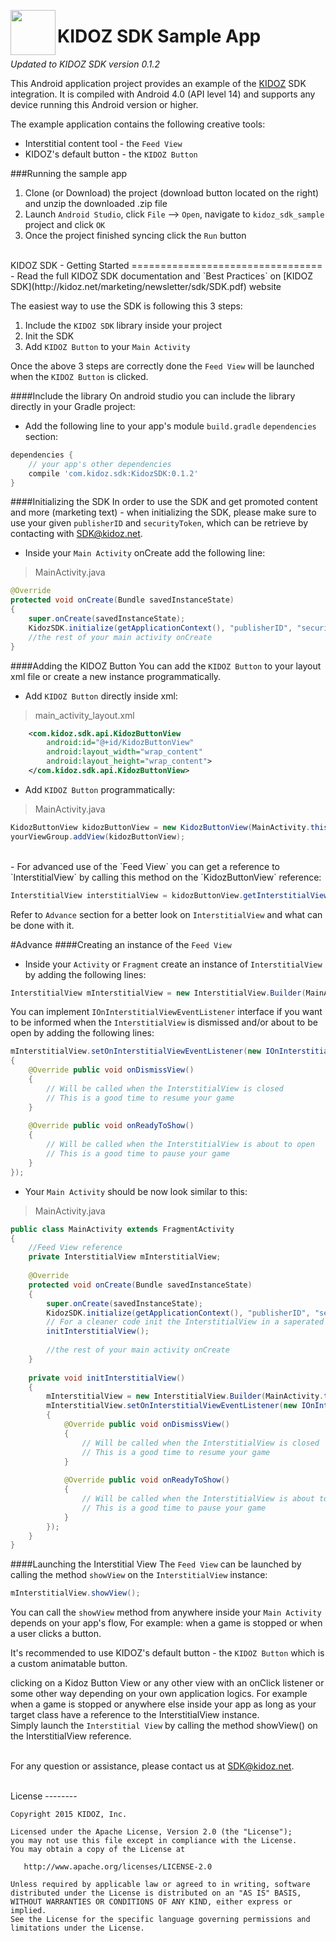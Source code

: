 <a href="url"><img src="https://github.com/Kidoz-SDK/Kidoz_Android_SDK_Example/blob/master/graphics/App%20icon.png" align="left" height="72" width="72" ></a>

KIDOZ SDK Sample App
=================================

*Updated to KIDOZ SDK version 0.1.2* 

This Android application project provides an example of the [KIDOZ](http://www.kidoz.net) SDK integration.
It is compiled with Android 4.0 (API level 14) and supports any device running this Android version or higher.

The example application contains the following creative tools:
* Interstitial content tool - the `Feed View`
* KIDOZ's default button - the `KIDOZ Button`

###Running the sample app
1. Clone (or Download) the project (download button located on the right) and unzip the downloaded .zip file
2. Launch `Android Studio`, click `File` --> `Open`, navigate to `kidoz_sdk_sample` project and click `OK`
3. Once the project finished syncing click the `Run` button

</br>
KIDOZ SDK - Getting Started
=================================
 - 	Read the full KIDOZ SDK documentation and `Best Practices` on [KIDOZ SDK](http://kidoz.net/marketing/newsletter/sdk/SDK.pdf) website

The easiest way to use the SDK is following this 3 steps:

1. Include the `KIDOZ SDK` library inside your project
2. Init the SDK
3. Add `KIDOZ Button` to your `Main Activity`

Once the above 3 steps are correctly done the `Feed View` will be launched when the `KIDOZ Button` is clicked.

####Include the library
On android studio you can include the library directly in your Gradle project:

 - 	Add the following line to your app's module `build.gradle` `dependencies` section:
```gradle
dependencies {
	// your app's other dependencies
	compile 'com.kidoz.sdk:KidozSDK:0.1.2'
}
``` 
####Initializing the SDK
In order to use the SDK and get promoted content and more (marketing text) - when initializing the SDK, please make sure to use your given `publisherID` and `securityToken`, which can be retrieve by contacting with SDK@kidoz.net.

 - 	Inside your `Main Activity` onCreate add the following line:

> MainActivity.java

```java
@Override 
protected void onCreate(Bundle savedInstanceState)
{
	super.onCreate(savedInstanceState);
	KidozSDK.initialize(getApplicationContext(), "publisherID", "securityToken");
	//the rest of your main activity onCreate
}
```

####Adding the KIDOZ Button
You can add the `KIDOZ Button` to your layout xml file or create a new instance programmatically.

 - 	Add `KIDOZ Button` directly inside xml:
 
> main_activity_layout.xml

```xml
	<com.kidoz.sdk.api.KidozButtonView
		android:id="@+id/KidozButtonView"
		android:layout_width="wrap_content"
		android:layout_height="wrap_content">
	</com.kidoz.sdk.api.KidozButtonView>
```

 - 	Add `KIDOZ Button` programmatically:
  	
 
> MainActivity.java

```java
KidozButtonView kidozButtonView = new KidozButtonView(MainActivity.this);
yourViewGroup.addView(kidozButtonView);
```
</br>
- 	For advanced use of the `Feed View` you can get a reference to `InterstitialView` by calling this method on the `KidozButtonView` reference:

```java
InterstitialView interstitialView = kidozButtonView.getInterstitialView();
```
Refer to `Advance` section for a better look on `InterstitialView` and what can be done with it.

#Advance
####Creating an instance of the `Feed View`
 - 	Inside your `Activity` or `Fragment` create an instance of `InterstitialView` by adding the following lines:

```java
InterstitialView mInterstitialView = new InterstitialView.Builder(MainActivity.this, getSupportFragmentManager()).build();
```

You can implement `IOnInterstitialViewEventListener` interface if you want to be informed when the `InterstitialView` is dismissed and/or about to be open by adding the following lines:

```java
mInterstitialView.setOnInterstitialViewEventListener(new IOnInterstitialViewEventListener()
{
	@Override public void onDismissView()
	{
		// Will be called when the InterstitialView is closed
		// This is a good time to resume your game
	}
	
	@Override public void onReadyToShow()
	{
		// Will be called when the InterstitialView is about to open
		// This is a good time to pause your game
	}
});
```

 - 	Your `Main Activity` should be now look similar to this:

> MainActivity.java

```java
public class MainActivity extends FragmentActivity
{
	//Feed View reference
	private InterstitialView mInterstitialView;
	
	@Override 
	protected void onCreate(Bundle savedInstanceState)
	{
		super.onCreate(savedInstanceState);
		KidozSDK.initialize(getApplicationContext(), "publisherID", "securityToken");
		// For a cleaner code init the InterstitialView in a saperated method
		initInterstitialView();
		
		//the rest of your main activity onCreate
	}
	
	private void initInterstitialView()
	{
		mInterstitialView = new InterstitialView.Builder(MainActivity.this, getSupportFragmentManager()).build();
		mInterstitialView.setOnInterstitialViewEventListener(new IOnInterstitialViewEventListener()
		{
			@Override public void onDismissView()
			{
				// Will be called when the InterstitialView is closed
				// This is a good time to resume your game
			}
		
			@Override public void onReadyToShow()
			{
				// Will be called when the InterstitialView is about to open
				// This is a good time to pause your game
			}
		});
	}
}
```

####Launching the Interstitial View
The `Feed View` can be launched by calling the method `showView` on the `InterstitialView` instance:
```java
mInterstitialView.showView();
```

You can call the `showView` method from anywhere inside your `Main Activity` depends on your app's flow, For example: when a game is stopped or when a user clicks a button.

It's recommended to use KIDOZ's default button - the `KIDOZ Button` which is a custom animatable button.

clicking on a Kidoz Button View or any other view with an onClick listener or some other way depending on your own application logics. For example when a game is stopped or anywhere else inside your app as long as your target class have a reference to the InterstitialView instance.
</br>
Simply launch the ```Interstitial View``` by calling the method showView() on the InterstitialView reference.

</br>For any question or assistance, please contact us at SDK@kidoz.net.

</br>
License
--------

    Copyright 2015 KIDOZ, Inc.

    Licensed under the Apache License, Version 2.0 (the "License");
    you may not use this file except in compliance with the License.
    You may obtain a copy of the License at

       http://www.apache.org/licenses/LICENSE-2.0

    Unless required by applicable law or agreed to in writing, software
    distributed under the License is distributed on an "AS IS" BASIS,
    WITHOUT WARRANTIES OR CONDITIONS OF ANY KIND, either express or implied.
    See the License for the specific language governing permissions and
    limitations under the License.


